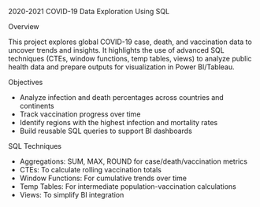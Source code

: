 2020-2021 COVID-19 Data Exploration Using SQL

Overview

This project explores global COVID-19 case, death, and vaccination data to uncover trends and insights.
It highlights the use of advanced SQL techniques (CTEs, window functions, temp tables, views) to analyze public health data and prepare outputs for visualization in Power BI/Tableau.

Objectives
- Analyze infection and death percentages across countries and continents
- Track vaccination progress over time
- Identify regions with the highest infection and mortality rates
- Build reusable SQL queries to support BI dashboards

SQL Techniques
- Aggregations: SUM, MAX, ROUND for case/death/vaccination metrics
- CTEs: To calculate rolling vaccination totals
- Window Functions: For cumulative trends over time
- Temp Tables: For intermediate population-vaccination calculations
- Views: To simplify BI integration
